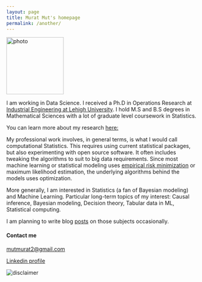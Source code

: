 ```yaml
---
layout: page
title: Murat Mut's homepage
permalink: /another/
---
```


<img src="../images/capture.png" alt="photo" width="150" />

I am working in Data Science. I received a Ph.D in Operations Research at 
[Industrial Engineering at Lehigh University](https://engineering.lehigh.edu/ise). I hold M.S and B.S degrees in Mathematical Sciences with a lot of graduate level coursework in Statistics.

You can learn more about my research [here:](https://muratmut.github.io/research/)
 
My professional work involves, in general terms, is what I would call computational Statistics. This requires using current statistical packages, but also experimenting with open source software. It often includes tweaking the algorithms to suit to big data requirements. Since most machine learning or statistical modeling uses [empirical risk minimization](https://en.wikipedia.org/wiki/Empirical_risk_minimization) or maximum likelihood estimation, the underlying algorithms behind the models uses optimization.  

More generally, I am interested in Statistics (a fan of Bayesian modeling) and Machine Learning.
Particular long-term topics of my interest: 
Causal inference, Bayesian modeling, Decision theory, Tabular data in ML, Statistical computing.

I am planning to write blog [posts](https://muratmut.github.io/blog/) on those subjects occasionally.



#### Contact me
[mutmurat2@gmail.com](mailto:mutmurat2@gmail.com)

[Linkedin profile](https://www.linkedin.com/in/murat-mut-060b8348/)




<img src="../images/disclaimer.JPG" alt="disclaimer"/>


